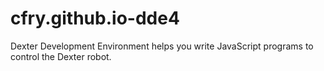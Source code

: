 # cfry.github.io-dde4
Dexter Development Environment helps you write JavaScript programs to control the Dexter robot.
